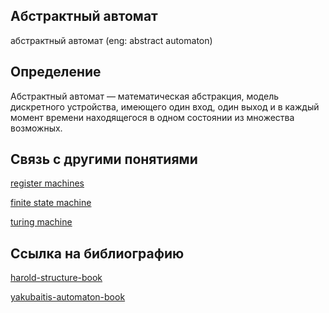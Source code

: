 ## Абстрактный автомат
абстрактный автомат (eng: abstract automaton) 

## Определение
Абстрактный автомат — математическая абстракция, модель дискретного устройства, имеющего один вход, один выход и в каждый момент времени находящегося в одном состоянии из множества возможных. 

## Cвязь с другими понятиями 
[register machines](https://github.com/vernikkkkkkkkkkkkkkkkkkk/concept/blob/main/virtual%20machines/register%20machines/register%20machines.md)

[finite state machine](https://github.com/vernikkkkkkkkkkkkkkkkkkk/concept/blob/main/virtual%20machines/register%20machines/finite%20state%20machine.md)

[turing machine](https://github.com/vernikkkkkkkkkkkkkkkkkkk/concept/blob/main/virtual%20machines/register%20machines/turing%20machine.md)


## Cсылка на библиографию
[harold-structure-book](https://github.com/vernikkkkkkkkkkkkkkkkkkk/concept/blob/main/bibliography/register%20machines/harold-structure-book.md)

[yakubaitis-automaton-book](https://github.com/vernikkkkkkkkkkkkkkkkkkk/concept/blob/main/bibliography/register%20machines/yakubaitis-automaton-book.md)

